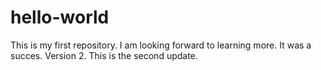 # hello-world
This is my first repository.
I am looking forward to learning more.
It was a succes.
Version 2.
This is the second update.
